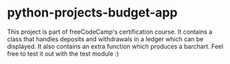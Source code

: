 # python-projects-budget-app
This project is part of freeCodeCamp's certification course. It contains a class that handles deposits and withdrawals in a ledger which can be displayed. It also contains an extra function which produces a barchart. Feel free to test it out with the test module :)
